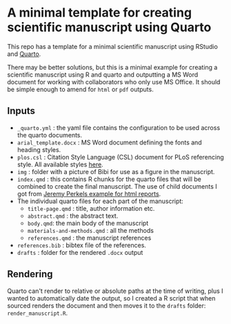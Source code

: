 # A minimal template for creating scientific manuscript using Quarto

This repo has a template for a minimal scientific manuscript using RStudio and [Quarto](https://quarto.org/).

There may be better solutions, but this is a minimal example for creating a scientific manuscript using R and quarto and outputting a MS Word document for working with collaborators who only use MS Office. It should be simple enough to amend for `html` or `pdf` outputs.

## Inputs

-   `_quarto.yml` : the yaml file contains the configuration to be used across the quarto documents.
-   `arial_template.docx` : MS Word document defining the fonts and heading styles.
-   `plos.csl` : Citation Style Language (CSL) document for PLoS referencing style. All available styles [here](https://github.com/citation-style-language/styles).
-   `img` : folder with a picture of Bibi for use as a figure in the manuscript.
-   `index.qmd` : this contains R chunks for the quarto files that will be combined to create the final manuscript. The use of child documents I got from [Jeremy Perkels example for html reports](https://jperkel.github.io/computed_quarto_manuscript/).
-   The individual quarto files for each part of the manuscript:
    -   `title-page.qmd` : title, author information etc.
    -   `abstract.qmd` : the abstract text.
    -   `body.qmd`: the main body of the manuscript
    -   `materials-and-methods.qmd` : all the methods
    -   `references.qmd` : the manuscript references
-  `references.bib` : bibtex file of the references.
- `drafts` : folder for the rendered `.docx` output 

## Rendering

Quarto can't render to relative or absolute paths at the time of writing, plus I wanted to automatically date the output, so I created a R script that when sourced renders the document and then moves it to the `drafts` folder: `render_manuscript.R`.
